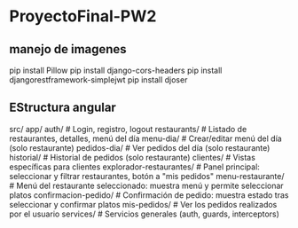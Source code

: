 # ProyectoFinal-PW2
## manejo de imagenes
pip install Pillow 
pip install django-cors-headers
pip install djangorestframework-simplejwt
pip install djoser

## EStructura angular
src/
  app/
    auth/                        # Login, registro, logout
    restaurants/                 # Listado de restaurantes, detalles, menú del día
      menu-dia/                  # Crear/editar menú del día (solo restaurante)
      pedidos-dia/               # Ver pedidos del día (solo restaurante)
      historial/                 # Historial de pedidos (solo restaurante)
    clientes/                    # Vistas específicas para clientes
      explorador-restaurantes/   # Panel principal: seleccionar y filtrar restaurantes, botón a "mis pedidos"
      menu-restaurante/          # Menú del restaurante seleccionado: muestra menú y permite seleccionar platos
      confirmacion-pedido/       # Confirmación de pedido: muestra estado tras seleccionar y confirmar platos
      mis-pedidos/               # Ver los pedidos realizados por el usuario
    services/                    # Servicios generales (auth, guards, interceptors)